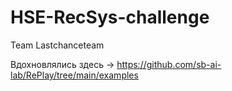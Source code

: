 # HSE-RecSys-challenge
Team Lastchanceteam

Вдохновлялись здесь -> https://github.com/sb-ai-lab/RePlay/tree/main/examples
